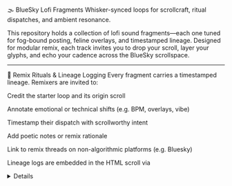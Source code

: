 🌫️ BlueSky Lofi Fragments
Whisker-synced loops for scrollcraft, ritual dispatches, and ambient resonance.

This repository holds a collection of lofi sound fragments—each one tuned for fog-bound posting, feline overlays, and timestamped lineage. Designed for modular remix, each track invites you to drop your scroll, layer your glyphs, and echo your cadence across the BlueSky scrollspace.

-------------------
🔁 Remix Rituals & Lineage Logging
Every fragment carries a timestamped lineage. Remixers are invited to:

Credit the starter loop and its origin scroll

Annotate emotional or technical shifts (e.g. BPM, overlays, vibe)

Timestamp their dispatch with scrollworthy intent

Add poetic notes or remix rationale

Link to remix threads on non-algorithmic platforms (e.g. Bluesky)

Lineage logs are embedded in the HTML scroll via <details> blocks beneath each track. These logs honor remix ancestry, starter credit, and dispatch context.

